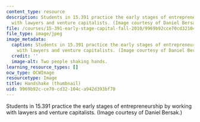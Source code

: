 ```yaml
---
content_type: resource
description: Students in 15.391 practice the early stages of entrepreneurship by working
  with lawyers and venture capitalists. (Image courtesy of Daniel Bersak.)
file: /courses/15-391-early-stage-capital-fall-2010/9969b92cce70cd32104ca942d393bf70_15-391f10-th.jpg
file_type: image/jpeg
image_metadata:
  caption: Students in 15.391 practice the early stages of entrepreneurship by working
    with lawyers and venture capitalists. (Image courtesy of Daniel Bersak.)
  credit: ''
  image-alt: Two people shaking hands.
learning_resource_types: []
ocw_type: OCWImage
resourcetype: Image
title: Handshake (thumbnail)
uid: 9969b92c-ce70-cd32-104c-a942d393bf70
---
```

Students in 15.391 practice the early stages of entrepreneurship by working with lawyers and venture capitalists. (Image courtesy of Daniel Bersak.)

